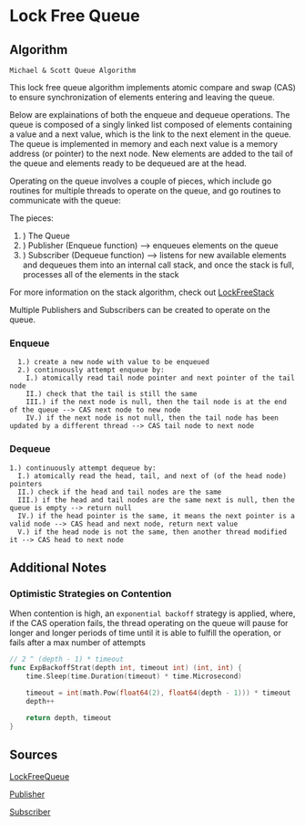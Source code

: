 # Lock Free Queue


## Algorithm

`Michael & Scott Queue Algorithm`

This lock free queue algorithm implements atomic compare and swap (CAS) to ensure synchronization of elements entering and leaving the queue.

Below are explainations of both the enqueue and dequeue operations. The queue is composed of a singly linked list composed of elements containing a value and a next value, which is the link to the next element in the queue. The queue is implemented in memory and each next value is a memory address (or pointer) to the next node. New elements are added to the tail of the queue and elements ready to be dequeued are at the head.

Operating on the queue involves a couple of pieces, which include go routines for multiple threads to operate on the queue, and go routines to communicate with the queue:

The pieces:
  
1. ) The Queue
2. ) Publisher (Enqueue function) --> enqueues elements on the queue
4. ) Subscriber (Dequeue function) --> listens for new available elements and dequeues them into an internal call stack, and once the stack is full, processes all of the elements in the stack

For more information on the stack algorithm, check out [LockFreeStack](LockFreeStack.md)

Multiple Publishers and Subscribers can be created to operate on the queue.


### Enqueue

```
  1.) create a new node with value to be enqueued
  2.) continuously attempt enqueue by:
    I.) atomically read tail node pointer and next pointer of the tail node
    II.) check that the tail is still the same
    III.) if the next node is null, then the tail node is at the end of the queue --> CAS next node to new node
    IV.) if the next node is not null, then the tail node has been updated by a different thread --> CAS tail node to next node
```


### Dequeue

```
1.) continuously attempt dequeue by:
  I.) atomically read the head, tail, and next of (of the head node) pointers
  II.) check if the head and tail nodes are the same
  III.) if the head and tail nodes are the same next is null, then the queue is empty --> return null
  IV.) if the head pointer is the same, it means the next pointer is a valid node --> CAS head and next node, return next value
  V.) if the head node is not the same, then another thread modified it --> CAS head to next node
```


## Additional Notes


### Optimistic Strategies on Contention

When contention is high, an `exponential backoff` strategy is applied, where, if the CAS operation fails, the thread operating on the queue will pause for longer and longer periods of time until it is able to fulfill the operation, or fails after a max number of attempts

```go
// 2 ^ (depth - 1) * timeout
func ExpBackoffStrat(depth int, timeout int) (int, int) {
	time.Sleep(time.Duration(timeout) * time.Microsecond)

	timeout = int(math.Pow(float64(2), float64(depth - 1))) * timeout
	depth++

	return depth, timeout
}
```


## Sources

[LockFreeQueue](../pkg/queue/LFQueue.go)

[Publisher](../pkg/queue/Publisher.go)

[Subscriber](../pkg/queue/Subscriber.go)